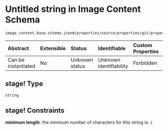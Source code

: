 # Untitled string in Image Content Schema

```txt
image_content.base.schema.json#/properties/source/properties/git/properties/branch/properties/stage!
```



| Abstract            | Extensible | Status         | Identifiable            | Custom Properties | Additional Properties | Access Restrictions | Defined In                                                                                        |
| :------------------ | :--------- | :------------- | :---------------------- | :---------------- | :-------------------- | :------------------ | :------------------------------------------------------------------------------------------------ |
| Can be instantiated | No         | Unknown status | Unknown identifiability | Forbidden         | Allowed               | none                | [image\_content.base.schema.json\*](../out/image_content.base.schema.json "open original schema") |

## stage! Type

`string`

## stage! Constraints

**minimum length**: the minimum number of characters for this string is: `1`
